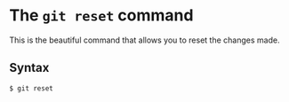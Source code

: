 # The `git reset` command

This is the beautiful command that allows you to reset the changes made.

## Syntax

```bash
$ git reset
```
